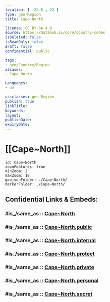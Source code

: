 ```yaml
---
location: [ -28.8 , 22 ] 
type: geo-Region
title: Cape~North

license: CC BY-SA 4.0
source: https://datahub.io/core/country-codes
isDeleted: false
isReadOnly: false
draft: false
confidential: public

tags:
- geo/Country/Region
aliases:
- Cape~North

Languages:
- de

cssclasses: geo-Region
publish: true
linkTitle: 
keywords: 
layout: 
publishDate: 
expiryDate: 
---
```


# [[Cape~North]] 

```leaflet
id: Cape~North
zoomFeatures: true 
minZoom: 2 
maxZoom: 18
geojsonFolder: ./Cape~North/
markerFolder: ./Cape~North/
```


## Confidential Links & Embeds: 

### #is_/same_as :: [Cape~North](/_Standards/Earth/Continent/Africa/Africa~South/South_Africa/provinces~South_Africa/Cape~North.md) 

### #is_/same_as :: [Cape~North.public](/_public/Earth/Continent/Africa/Africa~South/South_Africa/provinces~South_Africa/Cape~North.public.md) 

### #is_/same_as :: [Cape~North.internal](/_internal/Earth/Continent/Africa/Africa~South/South_Africa/provinces~South_Africa/Cape~North.internal.md) 

### #is_/same_as :: [Cape~North.protect](/_protect/Earth/Continent/Africa/Africa~South/South_Africa/provinces~South_Africa/Cape~North.protect.md) 

### #is_/same_as :: [Cape~North.private](/_private/Earth/Continent/Africa/Africa~South/South_Africa/provinces~South_Africa/Cape~North.private.md) 

### #is_/same_as :: [Cape~North.personal](/_personal/Earth/Continent/Africa/Africa~South/South_Africa/provinces~South_Africa/Cape~North.personal.md) 

### #is_/same_as :: [Cape~North.secret](/_secret/Earth/Continent/Africa/Africa~South/South_Africa/provinces~South_Africa/Cape~North.secret.md)

